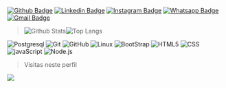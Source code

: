 [![Github Badge](https://img.shields.io/github/followers/gubleo?label=Seguir&style=social)](https://github.com/gubleo)
[![Linkedin Badge](https://img.shields.io/badge/-LinkedIn-blue?style=flat-square&logo=Linkedin&logoColor=white&link=https://www.linkedin.com/in/gubleo/)](https://www.linkedin.com/in/gubleo/)
[![Instagram Badge](https://img.shields.io/badge/Instagram-C13584?style=flat-square&labelColor=C13584&logo=instagram&logoColor=white&link=https://www.instagram.com/gubleo/)](https://www.instagram.com/gubleo/)
[![Whatsapp Badge](https://img.shields.io/badge/-Whatsapp-4CA143?style=flat-square&labelColor=4CA143&logo=whatsapp&logoColor=white&link=https://api.whatsapp.com/send?phone=5511972761308)](https://api.whatsapp.com/send?phone=5511972761308)
[![Gmail Badge](https://img.shields.io/badge/-Gmail-c14438?style=flat-square&logo=Gmail&logoColor=white&link=mailto:gustavo@craos.net)](mailto:gustavo@craos.net)

>![Github Stats](https://github-readme-stats.vercel.app/api?username=gubleo&count_private=true&show_icons=true&include_all_commits=true)![Top Langs](https://github-readme-stats.vercel.app/api/top-langs/?username=gubleo&hide=TeX&layout=compact)

![Postgresql](https://img.shields.io/badge/-SQL-000000?style=flat&logo=PostgreSQL)
![Git](https://img.shields.io/badge/-Git-000000?style=flat&logo=git&logoColor=F05032)
![GitHub](https://img.shields.io/badge/-GitHub-000000?style=flat&logo=github&logoColor=FFFFFF)
![Linux](https://img.shields.io/badge/-Linux-000000?style=flat&logo=linux&logoColor=FFFF00)
![BootStrap](https://img.shields.io/badge/-BootStrap-000000?style=flat&logo=BootStrap&logoColor=4B0082)
![HTML5](https://img.shields.io/badge/-HTML-000000?style=flat&logo=HTML5&logoColor=FF4500)
![CSS](https://img.shields.io/badge/-CSS-000000?style=flat&logo=CSS3&logoColor=836FFF)
![javaScript](https://img.shields.io/badge/-JavaScript-000000?style=flat&logo=javaScript&logoColor=FFFF00)
![Node.js](https://img.shields.io/badge/-Node.js-000000?style=flat&logo=Node.js&logoColor=00FF00)

> Visitas neste perfil
<img src="https://profile-counter.glitch.me/gubleo/count.svg" />
